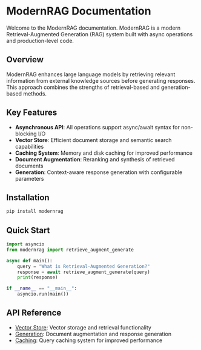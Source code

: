 # ModernRAG Documentation

Welcome to the ModernRAG documentation. ModernRAG is a modern Retrieval-Augmented Generation (RAG) system built with async operations and production-level code.

## Overview

ModernRAG enhances large language models by retrieving relevant information from external knowledge sources before generating responses. This approach combines the strengths of retrieval-based and generation-based methods.

## Key Features

- **Asynchronous API**: All operations support async/await syntax for non-blocking I/O
- **Vector Store**: Efficient document storage and semantic search capabilities
- **Caching System**: Memory and disk caching for improved performance
- **Document Augmentation**: Reranking and synthesis of retrieved documents
- **Generation**: Context-aware response generation with configurable parameters

## Installation

```bash
pip install modernrag
```

## Quick Start

```python
import asyncio
from modernrag import retrieve_augment_generate

async def main():
    query = "What is Retrieval-Augmented Generation?"
    response = await retrieve_augment_generate(query)
    print(response)

if __name__ == "__main__":
    asyncio.run(main())
```

## API Reference

- [Vector Store](vector_store.md): Vector storage and retrieval functionality
- [Generation](generation.md): Document augmentation and response generation
- [Caching](caching.md): Query caching system for improved performance
